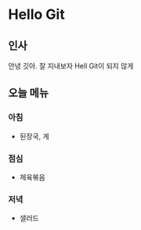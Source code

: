 # Hello Git

## 인사
안녕 깃아.
잘 지내보자
Hell Git이 되지 않게


## 오늘 메뉴
### 아침
- 된장국, 게

### 점심
- 제육볶음

### 저녁
- 샐러드
